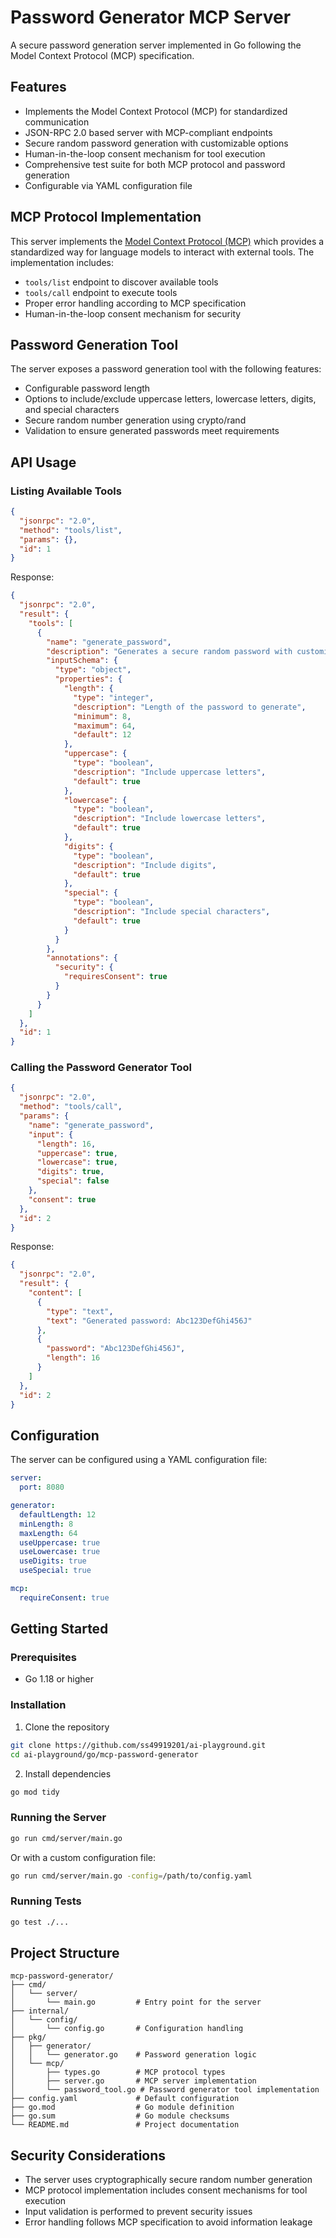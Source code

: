 # Password Generator MCP Server

A secure password generation server implemented in Go following the Model Context Protocol (MCP) specification.

## Features

- Implements the Model Context Protocol (MCP) for standardized communication
- JSON-RPC 2.0 based server with MCP-compliant endpoints
- Secure random password generation with customizable options
- Human-in-the-loop consent mechanism for tool execution
- Comprehensive test suite for both MCP protocol and password generation
- Configurable via YAML configuration file

## MCP Protocol Implementation

This server implements the [Model Context Protocol (MCP)](https://spec.modelcontextprotocol.io/specification/2025-03-26/) which provides a standardized way for language models to interact with external tools. The implementation includes:

- `tools/list` endpoint to discover available tools
- `tools/call` endpoint to execute tools
- Proper error handling according to MCP specification
- Human-in-the-loop consent mechanism for security

## Password Generation Tool

The server exposes a password generation tool with the following features:

- Configurable password length
- Options to include/exclude uppercase letters, lowercase letters, digits, and special characters
- Secure random number generation using crypto/rand
- Validation to ensure generated passwords meet requirements

## API Usage

### Listing Available Tools

```json
{
  "jsonrpc": "2.0",
  "method": "tools/list",
  "params": {},
  "id": 1
}
```

Response:

```json
{
  "jsonrpc": "2.0",
  "result": {
    "tools": [
      {
        "name": "generate_password",
        "description": "Generates a secure random password with customizable options",
        "inputSchema": {
          "type": "object",
          "properties": {
            "length": {
              "type": "integer",
              "description": "Length of the password to generate",
              "minimum": 8,
              "maximum": 64,
              "default": 12
            },
            "uppercase": {
              "type": "boolean",
              "description": "Include uppercase letters",
              "default": true
            },
            "lowercase": {
              "type": "boolean",
              "description": "Include lowercase letters",
              "default": true
            },
            "digits": {
              "type": "boolean",
              "description": "Include digits",
              "default": true
            },
            "special": {
              "type": "boolean",
              "description": "Include special characters",
              "default": true
            }
          }
        },
        "annotations": {
          "security": {
            "requiresConsent": true
          }
        }
      }
    ]
  },
  "id": 1
}
```

### Calling the Password Generator Tool

```json
{
  "jsonrpc": "2.0",
  "method": "tools/call",
  "params": {
    "name": "generate_password",
    "input": {
      "length": 16,
      "uppercase": true,
      "lowercase": true,
      "digits": true,
      "special": false
    },
    "consent": true
  },
  "id": 2
}
```

Response:

```json
{
  "jsonrpc": "2.0",
  "result": {
    "content": [
      {
        "type": "text",
        "text": "Generated password: Abc123DefGhi456J"
      },
      {
        "password": "Abc123DefGhi456J",
        "length": 16
      }
    ]
  },
  "id": 2
}
```

## Configuration

The server can be configured using a YAML configuration file:

```yaml
server:
  port: 8080

generator:
  defaultLength: 12
  minLength: 8
  maxLength: 64
  useUppercase: true
  useLowercase: true
  useDigits: true
  useSpecial: true

mcp:
  requireConsent: true
```

## Getting Started

### Prerequisites

- Go 1.18 or higher

### Installation

1. Clone the repository

```bash
git clone https://github.com/ss49919201/ai-playground.git
cd ai-playground/go/mcp-password-generator
```

2. Install dependencies

```bash
go mod tidy
```

### Running the Server

```bash
go run cmd/server/main.go
```

Or with a custom configuration file:

```bash
go run cmd/server/main.go -config=/path/to/config.yaml
```

### Running Tests

```bash
go test ./...
```

## Project Structure

```
mcp-password-generator/
├── cmd/
│   └── server/
│       └── main.go         # Entry point for the server
├── internal/
│   └── config/
│       └── config.go       # Configuration handling
├── pkg/
│   ├── generator/
│   │   └── generator.go    # Password generation logic
│   └── mcp/
│       ├── types.go        # MCP protocol types
│       ├── server.go       # MCP server implementation
│       └── password_tool.go # Password generator tool implementation
├── config.yaml             # Default configuration
├── go.mod                  # Go module definition
├── go.sum                  # Go module checksums
└── README.md               # Project documentation
```

## Security Considerations

- The server uses cryptographically secure random number generation
- MCP protocol implementation includes consent mechanisms for tool execution
- Input validation is performed to prevent security issues
- Error handling follows MCP specification to avoid information leakage

